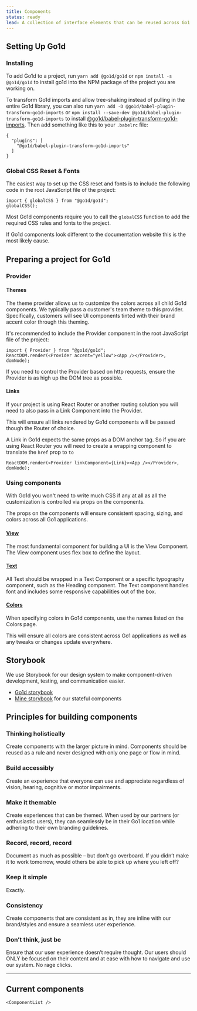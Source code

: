 ```yaml
---
title: Components
status: ready
lead: A collection of interface elements that can be reused across Go1 to efficiently deliver consistent products.
---
```


## Setting Up Go1d

### Installing

To add Go1d to a project, run `yarn add @go1d/go1d` or `npm install -s @go1d/go1d` to install go1d into the NPM package of the project you are working on.

To transform Go1d imports and allow tree-shaking instead of pulling in the entire Go1d library, you can also run `yarn add -D @go1d/babel-plugin-transform-go1d-imports` or `npm install --save-dev @go1d/babel-plugin-transform-go1d-imports` to install [@go1d/babel-plugin-transform-go1d-imports](https://www.npmjs.com/package/@go1d/babel-plugin-transform-go1d-imports). Then add something like this to your `.babelrc` file:

```
{
  "plugins": [
    "@go1d/babel-plugin-transform-go1d-imports"
  ]
}
```

### Global CSS Reset & Fonts

The easiest way to set up the CSS reset and fonts is to include the following code in the root JavaScript file of the project:

```
import { globalCSS } from "@go1d/go1d";
globalCSS();
```

Most Go1d components require you to call the `globalCSS` function to add the required CSS rules and fonts to the project.

If Go1d components look different to the documentation website this is the most likely cause.

## Preparing a project for Go1d

### Provider

#### Themes

The theme provider allows us to customize the colors across all child Go1d components. We typically pass a customer's team theme to this provider. Specifically, customers will see UI components tinted with their brand accent color through this theming.

It's recommended to include the Provider component in the root JavaScript file of the project:

```
import { Provider } from "@go1d/go1d";
ReactDOM.render(<Provider accent="yellow"><App /></Provider>, domNode);
```

If you need to control the Provider based on http requests, ensure the Provider is as high up the DOM tree as possible.

#### Links

If your project is using React Router or another routing solution you will need to also pass in a Link Component into the Provider.

This will ensure all links rendered by Go1d components will be passed though the Router of choice.

A Link in Go1d expects the same props as a DOM anchor tag. So if you are using React Router you will need to create a wrapping component to translate the `href` prop to `to`

```
ReactDOM.render(<Provider linkComponent={Link}><App /></Provider>, domNode);
```

### Using components

With Go1d you won't need to write much CSS if any at all as all the customization is controlled via props on the components.

The props on the components will ensure consistent spacing, sizing, and colors across all Go1 applications.

#### [View](components/view)

The most fundamental component for building a UI is the View Component. The View component uses flex box to define the layout.

#### [Text](components/text)

All Text should be wrapped in a Text Component or a specific typography component, such as the Heading component. The Text component handles font and includes some responsive capabilities out of the box.

#### [Colors](foundations/colors)

When specifying colors in Go1d components, use the names listed on the Colors page.

This will ensure all colors are consistent across Go1 applications as well as any tweaks or changes update everywhere.

## Storybook

We use Storybook for our design system to make component-driven development, testing, and communication easier.

- [Go1d storybook](https://go1d.go1.com/storybook/?path=/docs/overview--page)
- [Mine storybook](https://go1d.pages.go1.co/mine/) for our stateful components

## Principles for building components

### Thinking holistically

Create components with the larger picture in mind. Components should be reused as a rule and never designed with only one page or flow in mind.

### Build accessibly

Create an experience that everyone can use and appreciate regardless of vision, hearing, cognitive or motor impairments.

### Make it themable

Create experiences that can be themed. When used by our partners (or enthusiastic users), they can seamlessly be in their Go1 location while adhering to their own branding guidelines.

### Record, record, record

Document as much as possible – but don’t go overboard. If you didn’t make it to work tomorrow, would others be able to pick up where you left off?

### Keep it simple

Exactly.

### Consistency

Create components that are consistent as in, they are inline with our brand/styles and ensure a seamless user experience.

### Don’t think, just be

Ensure that our user experience doesn’t require thought. Our users should ONLY be focused on their content and at ease with how to navigate and use our system. No rage clicks.

---

## Current components

```!jsx
<ComponentList />
```
